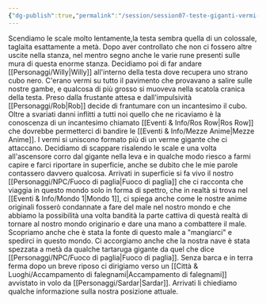 ```yaml
---
{"dg-publish":true,"permalink":"/session/session07-teste-giganti-vermi-and-incantesimi/","dgPassFrontmatter":true}
---
```


Scendiamo le scale molto lentamente,la testa sembra quella di un colossale, taglaita esattamente a metà. Dopo aver controllato che non ci fossero altre uscite nella stanza, nel mentro segno anche le varie rune presenti sulle mura di questa enorme stanza. Decidiamo poi di far andare [[Personaggi/Willy\|Willy]] all'interno della testa dove recupera uno strano cubo nero. C'erano vermi su tutto il pavimento che provavano a salire sulle nostre gambe, e qualcosa di più grosso si muoveva nella scatola cranica della testa. Preso dalla frustante attesa e dall'impulsività [[Personaggi/Rob\|Rob]] decide di frantumare con un incantesimo il cubo. Oltre a svariati danni inflitti a tutti noi quello che ne ricaviamo è la conoscenza di un incantesimo chiamato [[Eventi & Info/Ros Row\|Ros Row]] che dovrebbe permetterci di bandire le [[Eventi & Info/Mezze Anime\|Mezze Anime]]. I vermi si uniscono formato più di un verme gigante che ci attaccano. Decidiamo di scappare risalendo le scale e una volta all'ascensore corro dal gigante nella leva e in qualche modo riesco a farmi capire e farci riportare in superficie, anche se dubito che le mie parole contassero davvero qualcosa. Arrivati in superficie si fa vivo il nostro [[Personaggi/NPC/Fuoco di paglia\|Fuoco di paglia]] che ci racconta che viaggia in questo mondo solo in forma di spettro, che in realtà si trova nel [[Eventi & Info/Mondo 1\|Mondo 1]], ci spiega anche come le nostre anime originali fosserò condannate a fare del male nel nostro mondo e che abbiamo la possibilità una volta bandità la parte cattiva di questà realtà di tornare al nostro mondo originario e dare una mano a combattere il male. Scopriamo anche che è stata la fonte di questo male a "mangiarci" e spedirci in questo mondo. Ci accorgiamo anche che la nostra nave è stata spezzata a metà da qualche tartaruga gigante da quel che dice [[Personaggi/NPC/Fuoco di paglia\|Fuoco di paglia]].
Senza barca e in terra ferma dopo un breve riposo ci dirigiamo verso un [[Città & Luoghi/Accampamento di falegnami\|Accampamento di falegnami]] avvistato in volo da [[Personaggi/Sardar\|Sardar]]. Arrivati li chiediamo qualche informazione sulla nostra posizione attuale.